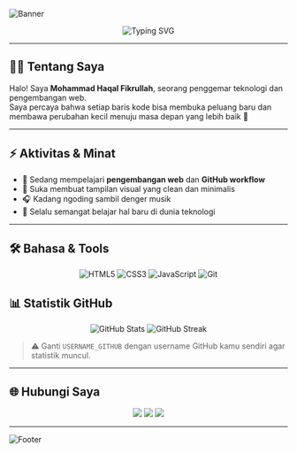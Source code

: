 <!-- 🌊 Banner Header dengan animasi gelombang -->
![Banner](https://capsule-render.vercel.app/api?type=waving&color=0:3B82F6,100:6366F1&height=150&section=header&text=Mohammad%20Haqal%20Fikrullah&fontSize=36&fontColor=ffffff&animation=fadeIn&fontAlignY=40)

<!-- ⌨️ Efek teks mengetik -->
<p align="center">
  <img src="https://readme-typing-svg.demolab.com?font=Fira+Code&size=22&duration=3000&pause=1000&color=00BFFF&center=true&vCenter=true&width=500&lines=Web+Developer;Tech+Enthusiast;Frontend+Designer;Welcome+to+my+GitHub+Profile!" alt="Typing SVG" />
</p>

---

## 👨‍💻 Tentang Saya

Halo! Saya **Mohammad Haqal Fikrullah**, seorang penggemar teknologi dan pengembangan web.  
Saya percaya bahwa setiap baris kode bisa membuka peluang baru dan membawa perubahan kecil menuju masa depan yang lebih baik 🚀


---

## ⚡ Aktivitas & Minat

- 🌱 Sedang mempelajari **pengembangan web** dan **GitHub workflow**  
- 🎨 Suka membuat tampilan visual yang clean dan minimalis  
- 🎧 Kadang ngoding sambil denger musik  
- 🧠 Selalu semangat belajar hal baru di dunia teknologi

---

## 🛠️ Bahasa & Tools

<p align="center">
  <img src="https://img.shields.io/badge/HTML5-E34F26?style=for-the-badge&logo=html5&logoColor=white" alt="HTML5" />
  <img src="https://img.shields.io/badge/CSS3-1572B6?style=for-the-badge&logo=css3&logoColor=white" alt="CSS3" />
  <img src="https://img.shields.io/badge/JavaScript-F7DF1E?style=for-the-badge&logo=javascript&logoColor=black" alt="JavaScript" />
  <img src="https://img.shields.io/badge/Git-F05032?style=for-the-badge&logo=git&logoColor=white" alt="Git" />
</p>


## 📊 Statistik GitHub

<p align="center">
  <img src="https://github-readme-stats.vercel.app/api?username=USERNAME_GITHUB&show_icons=true&theme=tokyonight" alt="GitHub Stats" />
  <img src="https://github-readme-streak-stats.herokuapp.com/?user=USERNAME_GITHUB&theme=tokyonight" alt="GitHub Streak" />
</p>

> ⚠️ Ganti `USERNAME_GITHUB` dengan username GitHub kamu sendiri agar statistik muncul.

---

## 🌐 Hubungi Saya

<p align="center">
  <a href="https://www.linkedin.com/" target="_blank"><img src="https://img.shields.io/badge/LinkedIn-0A66C2?style=for-the-badge&logo=linkedin&logoColor=white"/></a>
  <a href="https://www.instagram.com/" target="_blank"><img src="https://img.shields.io/badge/Instagram-E4405F?style=for-the-badge&logo=instagram&logoColor=white"/></a>
  <a href="mailto:emailkamu@gmail.com"><img src="https://img.shields.io/badge/Email-D14836?style=for-the-badge&logo=gmail&logoColor=white"/></a>
</p>

---

<!-- 🌊 Footer Banner -->
![Footer](https://capsule-render.vercel.app/api?type=waving&color=0:6366F1,100:3B82F6&height=100&section=footer)


